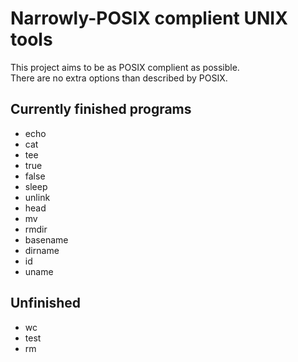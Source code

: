 # Narrowly-POSIX complient UNIX tools
This project aims to be as POSIX complient as possible.<br>
There are no extra options than described by POSIX.<br>

## Currently finished programs
- echo
- cat
- tee
- true
- false
- sleep
- unlink
- head
- mv
- rmdir
- basename
- dirname
- id
- uname

## Unfinished
- wc
- test
- rm


